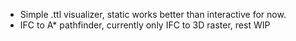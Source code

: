 - Simple .ttl visualizer, static works better than interactive for now.
- IFC to A* pathfinder, currently only IFC to 3D raster, rest WIP
